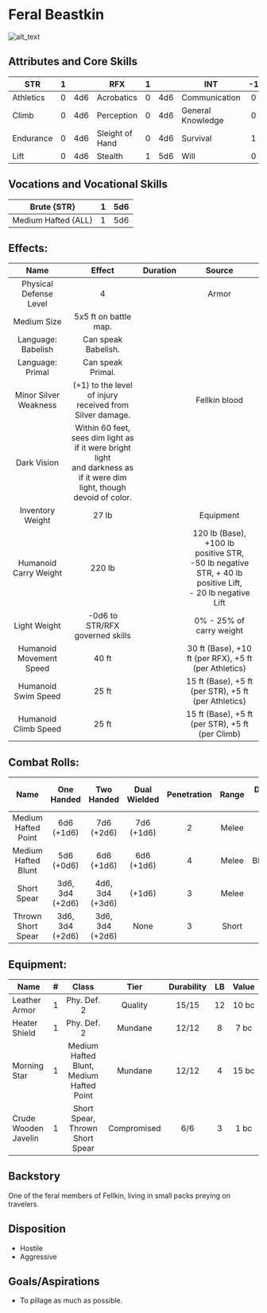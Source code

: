 # Feral Beastkin

![alt_text](FeralBeastkin.png)

## Attributes and Core Skills

| STR       |   1   |       | RFX             |   1   |       | INT               |  -1   |       |
| --------- | :---: | :---: | --------------- | :---: | :---: | ----------------- | :---: | :---: |
| Athletics |   0   |  4d6  | Acrobatics      |   0   |  4d6  | Communication     |   0   |  2d6  |
| Climb     |   0   |  4d6  | Perception      |   0   |  4d6  | General Knowledge |   0   |  2d6  |
| Endurance |   0   |  4d6  | Sleight of Hand |   0   |  4d6  | Survival          |   1   |  3d6  |
| Lift      |   0   |  4d6  | Stealth         |   1   |  5d6  | Will         |   0   |  2d6  |

## Vocations and Vocational Skills

| Brute {STR}       |   1   |  5d6  |
| ----------------- | :---: | :---: |
| Medium Hafted {ALL} |   1   |  5d6  |

## Effects:

|          Name           |                                                            Effect                                                            | Duration |                                                                  Source                                                                  |
| :---------------------: | :--------------------------------------------------------------------------------------------------------------------------: | :------: | :--------------------------------------------------------------------------------------------------------------------------------------: |
| Physical Defense Level  |                                                              4                                                               |          |                                                                  Armor                                                                   |
|       Medium Size       |                                                    5x5 ft on battle map.                                                     |          |                                                                                                                                          |
|   Language: Babelish    |                                                     Can speak Babelish.                                                      |          |                                                                                                                                          |
|    Language: Primal     |                                                      Can speak Primal.                                                       |          |                                                                                                                                          |
|  Minor Silver Weakness  |                                   (+1) to the level of injury received from Silver damage.                                   |          |                                                              Fellkin blood                                                               |
|       Dark Vision       | Within 60 feet, sees dim light as if it were bright light<br />and darkness as if it were dim light, though devoid of color. |          |                                                                                                                                          |
|    Inventory Weight     |                                                            27 lb                                                             |          |                                                                Equipment                                                                 |
|  Humanoid Carry Weight  |                                                            220 lb                                                            |          | 120 lb (Base), +100 lb positive STR,<br />-50 lb negative STR, + 40 lb positive Lift,<br />- 20 lb negative Lift |
|      Light Weight       |                                               -0d6 to STR/RFX governed skills                                                |          |                                                         0% - 25% of carry weight                                                         |
| Humanoid Movement Speed |                                                            40 ft                                                             |          |                                          30 ft (Base), +10 ft (per RFX), +5 ft (per Athletics)                                           |
|   Humanoid Swim Speed   |                                                            25 ft                                                             |          |                                           15 ft (Base), +5 ft (per STR), +5 ft (per Athletics)                                           |
|  Humanoid Climb Speed   |                                                            25 ft                                                             |          |                                             15 ft (Base), +5 ft (per STR), +5 ft (per Climb)                                             |

## Combat Rolls:

|        Name         |   One<br />Handed    |   Two<br />Handed    | Dual<br />Wielded | Penetration | Range | Damage<br />Types | Engageable<br />Opponents | Area Of<br />Effect | Resource<br />Class |
| :-----------------: | :------------------: | :------------------: | :---------------: | :---------: | :---: | :---------------: | :-----------------------: | :-----------------: | :-----------------: |
| Medium Hafted Point |   6d6<br />(+1d6)    |   7d6<br />(+2d6)    |  7d6<br />(+1d6)  |      2      | Melee |      Pierce       |           Rapid           |        None         |        None         |
| Medium Hafted Blunt |   5d6<br />(+0d6)    |   6d6<br />(+1d6)    |  6d6<br />(+1d6)  |      4      | Melee |     Bludgeon      |           Rapid           |        None         |        None         |
|     Short Spear     | 3d6, 3d4<br />(+2d6) | 4d6, 3d4<br />(+3d6) |      (+1d6)       |      3      | Melee |      Pierce       |        Spear Rapid        |        None         |        None         |
| Thrown Short Spear  | 3d6, 3d4<br />(+2d6) | 3d6, 3d4<br />(+2d6) |       None        |      3      | Short |      Pierce       |         Standard          |        None         |        None         |

## Equipment:

| Name                 |   #   |                  Class                   |    Tier     | Durability |  LB   | Value |
| -------------------- | :---: | :--------------------------------------: | :---------: | :--------: | :---: | :---: |
| Leather Armor        |   1   |               Phy. Def. 2                |   Quality   |   15/15    |  12   | 10 bc |
| Heater Shield        |   1   |               Phy. Def. 2                |   Mundane   |   12/12    |   8   | 7 bc  |
| Morning Star         |   1   | Medium Hafted Blunt, Medium Hafted Point |   Mundane   |   12/12    |   4   | 15 bc |
| Crude Wooden Javelin |   1   |     Short Spear, Thrown Short Spear      | Compromised |    6/6     |   3   | 1 bc  |

## Backstory

One of the feral members of Fellkin, living in small packs preying on travelers.

## Disposition

- Hostile
- Aggressive

## Goals/Aspirations

- To pillage as much as possible.
